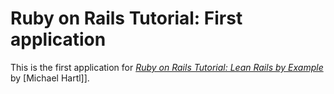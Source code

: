 # Ruby on Rails Tutorial: First application

This is the first application for [*Ruby on Rails Tutorial: Lean Rails by Example*](http://railstutorial.org/book) by [Michael Hartl]].


